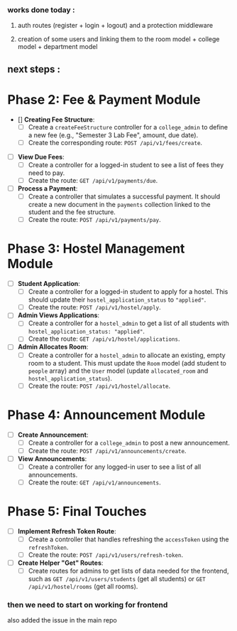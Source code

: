 ### works done today :

1. auth routes (register + login + logout) and a protection middleware

2. creation of some users and linking them to the room model + college model + department model

## next steps :

# Phase 2: Fee & Payment Module

- [] **Creating Fee Structure**:
  - [ ] Create a `createFeeStructure` controller for a `college_admin` to define a new fee (e.g., "Semester 3 Lab Fee", amount, due date).
  - [ ] Create the corresponding route: `POST /api/v1/fees/create`.
- [ ] **View Due Fees**:
  - [ ] Create a controller for a logged-in student to see a list of fees they need to pay.
  - [ ] Create the route: `GET /api/v1/payments/due`.
- [ ] **Process a Payment**:
  - [ ] Create a controller that simulates a successful payment. It should create a new document in the `payments` collection linked to the student and the fee structure.
  - [ ] Create the route: `POST /api/v1/payments/pay`.

# Phase 3: Hostel Management Module

- [ ] **Student Application**:
  - [ ] Create a controller for a logged-in student to apply for a hostel. This should update their `hostel_application_status` to `"applied"`.
  - [ ] Create the route: `POST /api/v1/hostel/apply`.
- [ ] **Admin Views Applications**:
  - [ ] Create a controller for a `hostel_admin` to get a list of all students with `hostel_application_status: "applied"`.
  - [ ] Create the route: `GET /api/v1/hostel/applications`.
- [ ] **Admin Allocates Room**:
  - [ ] Create a controller for a `hostel_admin` to allocate an existing, empty room to a student. This must update the `Room` model (add student to `people` array) and the `User` model (update `allocated_room` and `hostel_application_status`).
  - [ ] Create the route: `POST /api/v1/hostel/allocate`.

# Phase 4: Announcement Module

- [ ] **Create Announcement**:
  - [ ] Create a controller for a `college_admin` to post a new announcement.
  - [ ] Create the route: `POST /api/v1/announcements/create`.
- [ ] **View Announcements**:
  - [ ] Create a controller for any logged-in user to see a list of all announcements.
  - [ ] Create the route: `GET /api/v1/announcements`.

# Phase 5: Final Touches

- [ ] **Implement Refresh Token Route**:
  - [ ] Create a controller that handles refreshing the `accessToken` using the `refreshToken`.
  - [ ] Create the route: `POST /api/v1/users/refresh-token`.
- [ ] **Create Helper "Get" Routes**:
  - [ ] Create routes for admins to get lists of data needed for the frontend, such as `GET /api/v1/users/students` (get all students) or `GET /api/v1/hostel/rooms` (get all rooms).

### then we need to start on working for frontend

also added the issue in the main repo


